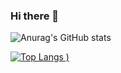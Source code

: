 ### Hi there 👋

![Anurag's GitHub stats](https://github-readme-stats.vercel.app/api?username=TheCheesyWiggle&show_icons=true&theme=great-gatsby)

[![Top Langs](https://github-readme-stats.vercel.app/api/top-langs/?username=TheCheesyWiggle&theme=great-gatsby)
)](https://github.com/anuraghazra/github-readme-stats)

